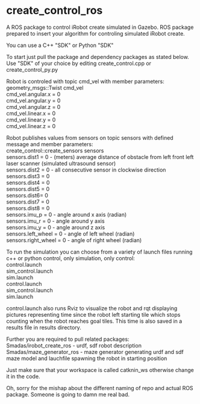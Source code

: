 # create_control_ros
A ROS package to control iRobot create simulated in Gazebo.
ROS package prepared to insert your algorithm for controling simulated iRobot create.

You can use a C++ "SDK" or Python "SDK"

To start just pull the package and dependency packages as stated below.
Use "SDK" of your choice by editing create_control.cpp or create_control_py.py

Robot is controled with topic cmd_vel with member parameters:
<br>geometry_msgs::Twist cmd_vel
<br>cmd_vel.angular.x = 0
<br>cmd_vel.angular.y = 0
<br>cmd_vel.angular.z = 0
<br>cmd_vel.linear.x = 0
<br>cmd_vel.linear.y = 0
<br>cmd_vel.linear.z = 0

Robot publishes values from sensors on topic sensors with defined message and member parameters:
<br>create_control::create_sensors sensors
<br>sensors.dist1 = 0 - (meters) average distance of obstacle from left front left laser scanner (simulated ultrasound sensor)
<br>sensors.dist2 = 0 - all consecutive sensor in clockwise direction
<br>sensors.dist3 = 0
<br>sensors.dist4 = 0
<br>sensors.dist5 = 0
<br>sensors.dist6= 0
<br>sensors.dist7 = 0
<br>sensors.dist8 = 0
<br>sensors.imu_p = 0 - angle around x axis (radian)
<br>sensors.imu_r = 0 - angle around y axis
<br>sensors.imu_y = 0 - angle around z axis
<br>sensors.left_wheel = 0 - angle of left wheel (radian)
<br>sensors.right_wheel = 0 - angle of right wheel (radian)

To run the simulation you can choose from a variety of launch files running c++ or python control, only simulation, only control:
<br>control.launch
<br>sim_control.launch
<br>sim.launch
<br>control.launch
<br>sim_control.launch
<br>sim.launch

control.launch also runs Rviz to visualize the robot and rqt displaying pictures representing time since the robot left starting tile which stops counting when the robot reaches goal tiles. This time is also saved in a results file in results directory.

Further you are required to pull related packages:
<br>Smadas/irobot_create_ros - urdf, sdf robot description
<br>Smadas/maze_generator_ros - maze generator generating urdf and sdf maze model and lauchfile spawning the robot in starting position

Just make sure that your workspace is called catknin_ws otherwise change it in the code.

Oh, sorry for the mishap about the different naming of repo and actual ROS package. Someone is going to damn me real bad.

